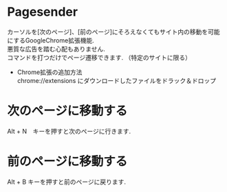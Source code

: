 # Pagesender  
カーソルを[次のページ]、[前のページ]にそろえなくてもサイト内の移動を可能にするGoogleChrome拡張機能.  
悪質な広告を踏む心配もありません.  
コマンドを打つだけでページ遷移できます. （特定のサイトに限る）

- Chrome拡張の追加方法  
chrome://extensions にダウンロードしたファイルをドラック＆ドロップ  

# 次のページに移動する
Alt + N　キーを押すと次のページに行きます.  

# 前のページに移動する
Alt + B キーを押すと前のページに戻ります.  